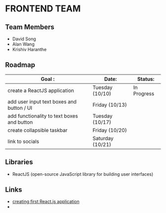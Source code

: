 # FRONTEND TEAM

## Team Members

- David Song
- Alan Wang
- Krishiv Haranthe

## Roadmap

| Goal :                                     | Date:            | Status:     |
| ------------------------------------------ | ---------------- | ----------- |
| create a ReactJS application               | Tuesday (10/10)  | In Progress |
| add user input text boxes and button / UI  | Friday (10/13)   |             |
| add functionality to text boxes and button | Tuesday (10/17)  |             |
| create collapsible taskbar                 | Friday (10/20)   |             |
| link to socials                            | Saturday (10/21) |             |

## Libraries

- ReactJS (open-source JavaScript library for building user interfaces)

## Links
- [creating first React.js application]()
- 
